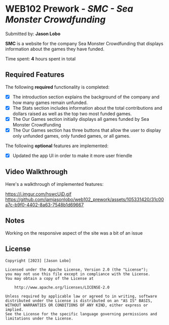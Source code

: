 # WEB102 Prework - *SMC - Sea Monster Crowdfunding*

Submitted by: **Jason Lobo**

**SMC** is a website for the company Sea Monster Crowdfunding that displays information about the games they have funded.

Time spent: **4** hours spent in total

## Required Features

The following **required** functionality is completed:

* [x] The introduction section explains the background of the company and how many games remain unfunded.
* [x] The Stats section includes information about the total contributions and dollars raised as well as the top two most funded games.
* [x] The Our Games section initially displays all games funded by Sea Monster Crowdfunding
* [x] The Our Games section has three buttons that allow the user to display only unfunded games, only funded games, or all games.

The following **optional** features are implemented:

* [x] Updated the app UI in order to make it more user friendle

## Video Walkthrough

Here's a walkthrough of implemented features:

https://i.imgur.com/hswcUjD.gif
https://github.com/iamjasonlobo/web102_prework/assets/105331420/31c00a7c-b9f0-4402-8a63-7548b1d69667

## Notes

Working on the responsive aspect of the site was a bit of an issue

## License

    Copyright [2023] [Jason Lobo]

    Licensed under the Apache License, Version 2.0 (the "License");
    you may not use this file except in compliance with the License.
    You may obtain a copy of the License at

        http://www.apache.org/licenses/LICENSE-2.0

    Unless required by applicable law or agreed to in writing, software
    distributed under the License is distributed on an "AS IS" BASIS,
    WITHOUT WARRANTIES OR CONDITIONS OF ANY KIND, either express or implied.
    See the License for the specific language governing permissions and
    limitations under the License.
